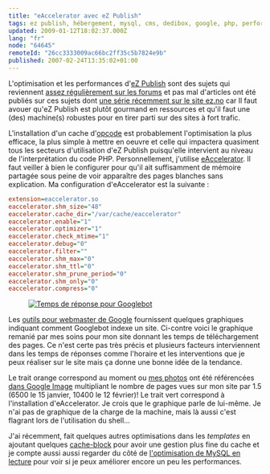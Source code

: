 ```yaml
---
title: "eAccelerator avec eZ Publish"
tags: ez publish, hébergement, mysql, cms, dedibox, google, php, performances
updated: 2009-01-12T18:02:37.000Z
lang: "fr"
node: "64645"
remoteId: "26cc3333009ac66bc2ff35c5b7824e9b"
published: 2007-02-24T13:35:02+01:00
---
```


L'optimisation et les performances d'[eZ Publish](/tag/ez-publish) sont des
sujets qui reviennent [assez régulièrement sur les
forums](http://ez.no/community/forum/general/ez_publish_performance_optimisation_faq)
et pas mal d'articles ont été publiés sur ces sujets dont [une série récemment
sur le site
ez.no](http://ez.no/community/articles/ez_publish_performance_optimization_part_3_of_3_practical_cache_and_template_solutions)
car Il faut avouer qu'eZ Publish est plutôt gourmand en ressources et qu'il faut
une (des) machine(s) robustes pour en tirer parti sur des sites à fort trafic.


L'installation d'un cache d'[opcode](http://fr.wikipedia.org/wiki/Opcode) est
probablement l'optimisation la plus efficace, la plus simple à mettre en oeuvre
et celle qui impactera quasiment tous les secteurs d'utilisation d'eZ Publish
puisqu'elle intervient au niveau de l'interprétation du code PHP.
Personnellement, j'utilise [eAccelerator](http://www.eaccelerator.net/). Il faut veiller
à bien le configurer pour qu'il ait suffisamment de mémoire partagée sous peine
de voir apparaître des pages blanches sans explication. Ma configuration
d'eAccelerator est la suivante :

``` ini
extension=eaccelerator.so
eaccelerator.shm_size="48"
eaccelerator.cache_dir="/var/cache/eaccelerator"
eaccelerator.enable="1"
eaccelerator.optimizer="1"
eaccelerator.check_mtime="1"
eaccelerator.debug="0"
eaccelerator.filter=""
eaccelerator.shm_max="0"
eaccelerator.shm_ttl="0"
eaccelerator.shm_prune_period="0"
eaccelerator.shm_only="0"
eaccelerator.compress="0"
```

<figure class="object-left"><a href="/images/temps-de-reponse-pour-googlebot.png"><img loading="lazy" src="/images//temps-de-reponse-pour-googlebot.png" alt="Temps de réponse pour Googlebot">
</a></figure>


Les [outils pour webmaster de Google](http://www.google.com/webmasters/sitemaps/?hl=fr) fournissent quelques graphiques indiquant comment Googlebot indexe un site. Ci-contre voici le graphique remanié par mes soins pour mon site donnant les temps de téléchargement des pages. Ce n'est certe pas très précis et plusieurs facteurs interviennent dans les temps de réponses comme l'horaire et les interventions que je peux réaliser sur le site mais ça donne une bonne idée de la tendance.


Le trait orange correspond au moment ou [mes photos](http://photos.pwet.fr) ont
été référencées [dans Google
Image](http://images.google.fr/images?hl=fr&amp;q=site:pwet.fr&amp;btnG=Recherche%20d)
multipliant le nombre de pages vues sur mon site par 1.5 (6500 le 15 janvier,
10400 le 12 février)! Le trait vert correspond à l'installation d'eAccelerator.
Je crois que le graphique parle de lui-même. Je n'ai pas de graphique de la
charge de la machine, mais là aussi c'est flagrant lors de l'utilisation du
shell…


J'ai récemment, fait quelques autres optimisations dans les *templates* en
ajoutant quelques
[cache-block](http://ez.no/doc/ez_publish/technical_manual/3_8/reference/template_functions/miscellaneous/cache_block)
pour avoir une gestion plus fine du cache et je compte aussi aussi regarder du
côté de [l'optimisation de MySQL en
lecture](http://ez.no/community/articles/tuning_mysql_for_ez_publish/optimizing_for_read_performance)
pour voir si je peux améliorer encore un peu les performances.

